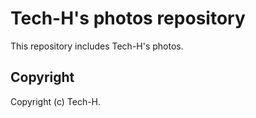 # Tech-H's photos repository
This repository includes Tech-H's photos.

## Copyright
Copyright (c) Tech-H.